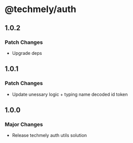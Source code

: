 # @techmely/auth

## 1.0.2

### Patch Changes

- Upgrade deps

## 1.0.1

### Patch Changes

- Update unessary logic + typing name decoded id token

## 1.0.0

### Major Changes

- Release techmely auth utils solution
